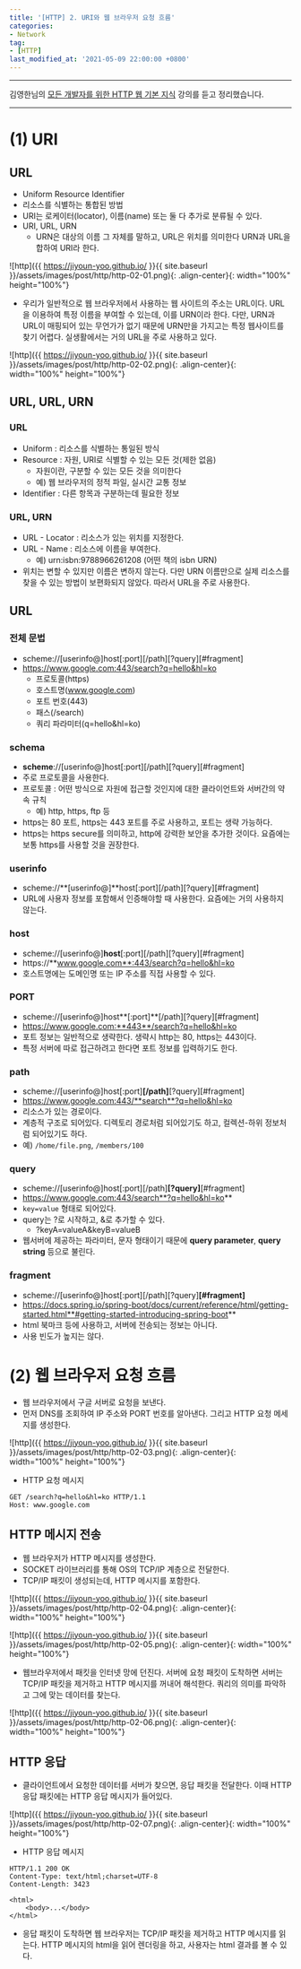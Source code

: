 ```yaml
---
title: '[HTTP] 2. URI와 웹 브라우저 요청 흐름'
categories:
- Network
tag:
- [HTTP]
last_modified_at: '2021-05-09 22:00:00 +0800'
---
```


---

김영한님의 [모든 개발자를 위한 HTTP 웹 기본 지식](https://www.inflearn.com/course/http-%EC%9B%B9-%EB%84%A4%ED%8A%B8%EC%9B%8C%ED%81%AC) 강의를 듣고 정리했습니다.

---
# (1) URI

## URL

- Uniform Resource Identifier
- 리소스를 식별하는 통합된 방법
- URI는 로케이터(locator), 이름(name) 또는 둘 다 추가로 분류될 수 있다.
- URI, URL, URN
    - URN은 대상의 이름 그 자체를 말하고, URL은 위치를 의미한다 URN과 URL을 합하여 URI라 한다.

![http]({{ https://jiyoun-yoo.github.io/ }}{{ site.baseurl }}/assets/images/post/http/http-02-01.png){: .align-center}{: width="100%" height="100%"}

- 우리가 일반적으로 웹 브라우저에서 사용하는 웹 사이트의 주소는 URL이다. URL을 이용하여 특정 이름을 부여할 수 있는데, 이를 URN이라 한다. 다만, URN과 URL이 매핑되어 있는 무언가가 없기 때문에 URN만을 가지고는 특정 웹사이트를 찾기 어렵다. 실생활에서는 거의 URL을 주로 사용하고 있다.

![http]({{ https://jiyoun-yoo.github.io/ }}{{ site.baseurl }}/assets/images/post/http/http-02-02.png){: .align-center}{: width="100%" height="100%"}


## URL, URL, URN

### URL

- Uniform : 리소스를 식별하는 통일된 방식
- Resource : 자원, URI로 식별할 수 있는 모든 것(제한 없음)
    - 자원이란, 구분할 수 있는 모든 것을 의미한다
    - 예) 웹 브라우저의 정적 파일, 실시간 교통 정보
- Identifier : 다른 항목과 구분하는데 필요한 정보

### URL, URN

- URL - Locator : 리소스가 있는 위치를 지정한다.
- URL - Name : 리소스에 이름을 부여한다.
    - 예) urn:isbn:9788966261208 (어떤 책의 isbn URN)
- 위치는 변할 수 있지만 이름은 변하지 않는다. 다만 URN 이름만으로 실제 리소스를 찾을 수 있는 방법이 보편화되지 않았다. 따라서 URL을 주로 사용한다.

## URL

### 전체 문법

- scheme://[userinfo@]host[:port][/path][?query][#fragment]
- https://www.google.com:443/search?q=hello&hl=ko
    - 프로토콜(https)
    - 호스트명(www.google.com)
    - 포트 번호(443)
    - 패스(/search)
    - 쿼리 파라미터(q=hello&hl=ko)

### schema

- **scheme**://[userinfo@]host[:port][/path][?query][#fragment]
- 주로 프로토콜을 사용한다.
- 프로토콜 : 어떤 방식으로 자원에 접근할 것인지에 대한 클라이언트와 서버간의 약속 규칙
    - 예) http, https, ftp 등
- https는 80 포트, https는 443 포트를 주로 사용하고, 포트는 생략 가능하다.
- https는 https secure를 의미하고, http에 강력한 보안을 추가한 것이다. 요즘에는 보통 https를 사용할 것을 권장한다.

### userinfo

- scheme://**[userinfo@]**host[:port][/path][?query][#fragment]
- URL에 사용자 정보를 포함해서 인증해야할 때 사용한다. 요즘에는 거의 사용하지 않는다.

### host

- scheme://[userinfo@]**host**[:port][/path][?query][#fragment]
- https://**www.google.com**:443/search?q=hello&hl=ko
- 호스트명에는 도메인명 또는 IP 주소를 직접 사용할 수 있다.

### PORT

- scheme://[userinfo@]host**[:port]**[/path][?query][#fragment]
- https://www.google.com:**443**/search?q=hello&hl=ko
- 포트 정보는 일반적으로 생략한다. 생략시 http는 80, https는 443이다.
- 특정 서버에 따로 접근하려고 한다면 포트 정보를 입력하기도 한다.

### path

- scheme://[userinfo@]host[:port]**[/path]**[?query][#fragment]
- https://www.google.com:443/**search**?q=hello&hl=ko
- 리소스가 있는 경로이다.
- 계층적 구조로 되어있다. 디렉토리 경로처럼 되어있기도 하고, 컬렉션-하위 정보처럼 되어있기도 하다.
- 예) `/home/file.png`, `/members/100`

### query

- scheme://[userinfo@]host[:port][/path]**[?query]**[#fragment]
- https://www.google.com:443/search**?q=hello&hl=ko**
- `key=value` 형태로 되어있다.
- query는 ?로 시작하고, &로 추가할 수 있다.
    - ?keyA=valueA&keyB=valueB
- 웹서버에 제공하는 파라미터, 문자 형태이기 때문에 **query parameter**, **query string** 등으로 불린다.

### fragment

- scheme://[userinfo@]host[:port][/path][?query]**[#fragment]**
- https://docs.spring.io/spring-boot/docs/current/reference/html/getting-started.html**#getting-started-introducing-spring-boot**
- html 북마크 등에 사용하고, 서버에 전송되는 정보는 아니다.
- 사용 빈도가 높지는 않다.

# (2) 웹 브라우저 요청 흐름

- 웹 브라우저에서 구글 서버로 요청을 보낸다.
- 먼저 DNS를 조회하여 IP 주소와 PORT 번호를 알아낸다. 그리고 HTTP 요청 메세지를 생성한다.

![http]({{ https://jiyoun-yoo.github.io/ }}{{ site.baseurl }}/assets/images/post/http/http-02-03.png){: .align-center}{: width="100%" height="100%"}

- HTTP 요청 메시지

```
GET /search?q=hello&hl=ko HTTP/1.1
Host: www.google.com
```

## HTTP 메시지 전송

- 웹 브라우저가 HTTP 메시지를 생성한다.
- SOCKET 라이브러리를 통해 OS의 TCP/IP 계층으로 전달한다.
- TCP/IP 패킷이 생성되는데, HTTP 메시지를 포함한다.

![http]({{ https://jiyoun-yoo.github.io/ }}{{ site.baseurl }}/assets/images/post/http/http-02-04.png){: .align-center}{: width="100%" height="100%"}

![http]({{ https://jiyoun-yoo.github.io/ }}{{ site.baseurl }}/assets/images/post/http/http-02-05.png){: .align-center}{: width="100%" height="100%"}

- 웹브라우저에서 패킷을 인터넷 망에 던진다. 서버에 요청 패킷이 도착하면 서버는 TCP/IP 패킷을 제거하고 HTTP 메시지를 꺼내어 해석한다. 쿼리의 의미를 파악하고 그에 맞는 데이터를 찾는다.

![http]({{ https://jiyoun-yoo.github.io/ }}{{ site.baseurl }}/assets/images/post/http/http-02-06.png){: .align-center}{: width="100%" height="100%"}

## HTTP 응답

- 클라이언트에서 요청한 데이터를 서버가 찾으면, 응답 패킷을 전달한다. 이때 HTTP 응답 패킷에는 HTTP 응답 메시지가 들어있다.

![http]({{ https://jiyoun-yoo.github.io/ }}{{ site.baseurl }}/assets/images/post/http/http-02-07.png){: .align-center}{: width="100%" height="100%"}

- HTTP 응답 메시지

```
HTTP/1.1 200 OK
Content-Type: text/html;charset=UTF-8 
Content-Length: 3423

<html>
	<body>...</body>
</html>
```

- 응답 패킷이 도착하면 웹 브라우저는 TCP/IP 패킷을 제거하고 HTTP 메시지를 읽는다. HTTP 메시지의 html을 읽어 렌더링을 하고, 사용자는 html 결과를 볼 수 있다.